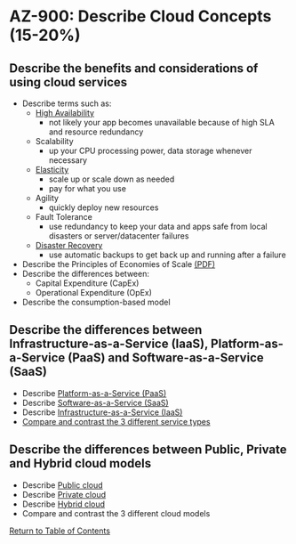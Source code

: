 # AZ-900: Describe Cloud Concepts (15-20%)

## Describe the benefits and considerations of using cloud services

* Describe terms such as:
    * [High Availability](https://docs.microsoft.com/en-us/azure/architecture/checklist/availability)
        - not likely your app becomes unavailable because of high SLA and resource redundancy
    * Scalability
        - up your CPU processing power, data storage whenever necessary
    * [Elasticity](https://azure.microsoft.com/en-ca/overview/what-is-elastic-computing/)
        - scale up or scale down as needed
        - pay for what you use
    * Agility
        - quickly deploy new resources
    * Fault Tolerance
        - use redundancy to keep your data and apps safe from local disasters or server/datacenter failures
    * [Disaster Recovery](https://docs.microsoft.com/en-ca/azure/site-recovery/site-recovery-overview)
        - use automatic backups to get back up and running after a failure
* Describe the Principles of Economies of Scale [(PDF)](http://download.microsoft.com/download/6/e/4/6e4cb3d1-5004-4024-8d90-6c66c83c17aa/the_economics_of_the_cloud_white_paper.pdf)
* Describe the differences between:
    * Capital Expenditure (CapEx)
    * Operational Expenditure (OpEx)
* Describe the consumption-based model

## Describe the differences between Infrastructure-as-a-Service (IaaS), Platform-as-a-Service (PaaS) and Software-as-a-Service (SaaS)

* Describe [Platform-as-a-Service (PaaS)](https://azure.microsoft.com/en-ca/overview/what-is-paas/)
* Describe [Software-as-a-Service (SaaS)](https://azure.microsoft.com/en-ca/overview/what-is-saas/)
* Describe [Infrastructure-as-a-Service (IaaS)](https://azure.microsoft.com/en-ca/overview/what-is-iaas/)
* [Compare and contrast the 3 different service types](https://azure.microsoft.com/en-ca/overview/types-of-cloud-computing/)

## Describe the differences between Public, Private and Hybrid cloud models

* Describe [Public cloud](https://azure.microsoft.com/en-ca/overview/what-is-a-public-cloud/)
* Describe [Private cloud](https://azure.microsoft.com/en-ca/overview/what-is-a-private-cloud/)
* Describe [Hybrid cloud](https://azure.microsoft.com/en-ca/overview/what-is-hybrid-cloud-computing/)
* Compare and contrast the 3 different cloud models

[Return to Table of Contents](README.md)
